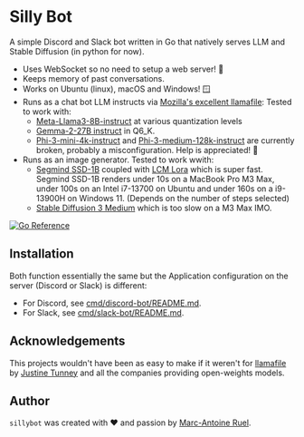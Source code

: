# Silly Bot

A simple Discord and Slack bot written in Go that natively serves LLM and Stable
Diffusion (in python for now).

- Uses WebSocket so no need to setup a web server! 🎉
- Keeps memory of past conversations.
- Works on Ubuntu (linux), macOS and Windows! 🪟
- Runs as a chat bot LLM instructs via [Mozilla's excellent
  llamafile](https://github.com/Mozilla-Ocho/llamafile): Tested to work with:
    - [Meta-Llama3-8B-instruct](https://huggingface.co/Mozilla/Meta-Llama-3-8B-Instruct-llamafile)
      at various quantization levels
    - [Gemma-2-27B
      instruct](https://huggingface.co/jartine/gemma-2-27b-it-llamafile) in
      Q6_K.
    - [Phi-3-mini-4k-instruct](https://huggingface.co/Mozilla/Phi-3-mini-4k-instruct-llamafile)
      and
      [Phi-3-medium-128k-instruct](https://huggingface.co/Mozilla/Phi-3-medium-128k-instruct-llamafile)
      are currently broken, probably a misconfiguration. Help is appreciated! 🙋
- Runs as an image generator. Tested to work wwith:
    - [Segmind SSD-1B](https://huggingface.co/segmind/SSD-1B) coupled with [LCM
      Lora](https://huggingface.co/latent-consistency/lcm-lora-ssd-1b) which is
      super fast. Segmind SSD-1B renders under 10s on a MacBook Pro M3 Max, under
      100s on an Intel i7-13700 on Ubuntu and under 160s on a i9-13900H on Windows
      11. (Depends on the number of steps selected)
    - [Stable Diffusion 3
      Medium](https://huggingface.co/stabilityai/stable-diffusion-3-medium)
      which is too slow on a M3 Max IMO.

[![Go Reference](https://pkg.go.dev/badge/github.com/maruel/sillybot/.svg)](https://pkg.go.dev/github.com/maruel/sillybot/)


## Installation

Both function essentially the same but the Application configuration on the
server (Discord or Slack) is different:

- For Discord, see [cmd/discord-bot/README.md](cmd/discord-bot/README.md).
- For Slack, see [cmd/slack-bot/README.md](cmd/slack-bot/README.md).


## Acknowledgements

This projects wouldn't have been as easy to make if it weren't for
[llamafile](https://github.com/Mozilla-Ocho/llamafile) by [Justine
Tunney](https://github.com/jart) and all the companies providing open-weights
models.


## Author

`sillybot` was created with ❤️️ and passion by [Marc-Antoine
Ruel](https://github.com/maruel).
